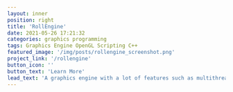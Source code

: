 ```yaml
---
layout: inner
position: right
title: 'RollEngine'
date: 2021-05-26 17:21:32
categories: graphics programming
tags: Graphics Engine OpenGL Scripting C++
featured_image: '/img/posts/rollengine_screenshot.png'
project_link: '/rollengine'
button_icon: ''
button_text: 'Learn More'
lead_text: 'A graphics engine with a lot of features such as multithreading, lighting, scripting and more.'
---
```

